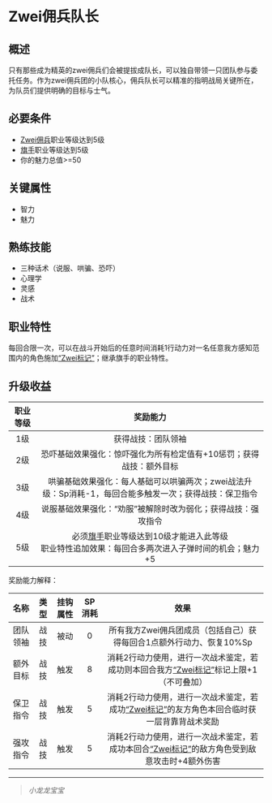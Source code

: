 # Zwei佣兵队长

## 概述

只有那些成为精英的zwei佣兵们会被提拔成队长，可以独自带领一只团队参与委托任务。作为zwei佣兵团的小队核心，佣兵队长可以精准的指明战局关键所在，为队员们提供明确的目标与士气。

## 必要条件

* <a href="../zwei-mercenary" target="_blank">Zwei佣兵</a>职业等级达到5级
* <a href="../../../basicJob/Standard-bearer" target="_blank">旗手</a>职业等级达到5级
* 你的魅力总值>=50

## 关键属性

* 智力
* 魅力

## 熟练技能

* 三种话术（说服、哄骗、恐吓）
* 心理学
* 灵感
* 战术

## 职业特性

每回合限一次，可以在战斗开始后的任意时间消耗1行动力对一名任意我方感知范围内的角色施加<a href="../../../../status/mark/#Zwei标记" target="_blank">“Zwei标记”</a>；继承旗手的职业特性。

## 升级收益

职业等级|奖励能力
:--:|:--:
1级|获得战技：团队领袖
2级|恐吓基础效果强化：惊吓强化为所有检定值有+10惩罚；获得战技：额外目标
3级|哄骗基础效果强化：每人基础可以哄骗两次；zwei战法升级：Sp消耗-1，每回合能多触发一次；获得战技：保卫指令
4级|说服基础效果强化：“劝服”被解除时改为弱化；获得战技：强攻指令
5级|必须<a href="../../../basicJob/Standard-bearer" target="_blank">旗手</a>职业等级达到10级才能进入此等级<br>职业特性追加效果：每回合多两次进入子弹时间的机会；魅力+5

奖励能力解释：

名称|类型|挂钩属性|SP消耗|效果
:--:|:--:|:--:|:--:|:--:
团队领袖|战技|被动|0|所有我方Zwei佣兵团成员（包括自己）获得每回合1点额外行动力、恢复10%Sp
额外目标|战技|触发|8|消耗2行动力使用，进行一次战术鉴定，若成功则本回合我方<a href="../../../../status/mark/#Zwei标记" target="_blank">“Zwei标记”</a>标记上限+1（不可叠加）
保卫指令|战技|触发|5|消耗2行动力使用，进行一次战术鉴定，若成功<a href="../../../../status/mark/#Zwei标记" target="_blank">“Zwei标记”</a>的友方角色本回合临时获一层背靠背战术奖励
强攻指令|战技|触发|5|消耗2行动力使用，进行一次战术鉴定，若成功本回合<a href="../../../../status/mark/#Zwei标记" target="_blank">“Zwei标记”</a>的敌方角色受到敌意攻击时+4额外伤害

---

> *小龙龙宝宝*
